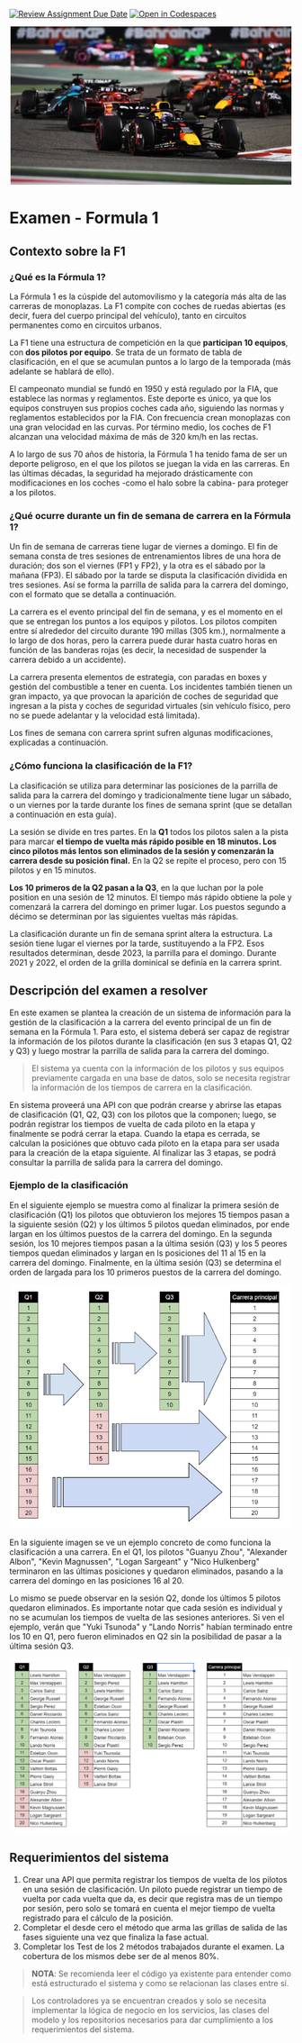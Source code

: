 [![Review Assignment Due Date](https://classroom.github.com/assets/deadline-readme-button-22041afd0340ce965d47ae6ef1cefeee28c7c493a6346c4f15d667ab976d596c.svg)](https://classroom.github.com/a/bh_lpbTP)
[![Open in Codespaces](https://classroom.github.com/assets/launch-codespace-2972f46106e565e64193e422d61a12cf1da4916b45550586e14ef0a7c637dd04.svg)](https://classroom.github.com/open-in-codespaces?assignment_repo_id=15453560)


<p align="center">
  <img src="./docs/_images/img.png" alt="Formula 1" style="max-width:500px"/>
</p>

# Examen - Formula 1

## Contexto sobre la F1

### ¿Qué es la Fórmula 1?

La Fórmula 1 es la cúspide del automovilismo y la categoría más alta de las carreras de monoplazas. 
La F1 compite con coches de ruedas abiertas (es decir, fuera del cuerpo principal del vehículo), tanto en circuitos 
permanentes como en circuitos urbanos.

La F1 tiene una estructura de competición en la que **participan 10 equipos**, con **dos pilotos por equipo**. 
Se trata de un formato de tabla de clasificación, en el que se acumulan puntos a lo largo de la temporada (más adelante 
se hablará de ello).

El campeonato mundial se fundó en 1950 y está regulado por la FIA, que establece las normas y reglamentos. Este deporte 
es único, ya que los equipos construyen sus propios coches cada año, siguiendo las normas y reglamentos establecidos por 
la FIA. Con frecuencia crean monoplazas con una gran velocidad en las curvas. Por término medio, los coches de F1 
alcanzan una velocidad máxima de más de 320 km/h en las rectas.

A lo largo de sus 70 años de historia, la Fórmula 1 ha tenido fama de ser un deporte peligroso, en el que los pilotos se 
juegan la vida en las carreras. En las últimas décadas, la seguridad ha mejorado drásticamente con modificaciones en 
los coches -como el halo sobre la cabina- para proteger a los pilotos.

### ¿Qué ocurre durante un fin de semana de carrera en la Fórmula 1?

Un fin de semana de carreras tiene lugar de viernes a domingo. El fin de semana consta de tres sesiones de entrenamientos 
libres de una hora de duración; dos son el viernes (FP1 y FP2), y la otra es el sábado por la mañana (FP3). El sábado por 
la tarde se disputa la clasificación dividida en tres sesiones. Así se forma la parrilla de salida para la carrera del 
domingo, con el formato que se detalla a continuación.

La carrera es el evento principal del fin de semana, y es el momento en el que se entregan los puntos a los equipos y 
pilotos. Los pilotos compiten entre sí alrededor del circuito durante 190 millas (305 km.), normalmente a lo largo de 
dos horas, pero la carrera puede durar hasta cuatro horas en función de las banderas rojas (es decir, la necesidad de 
suspender la carrera debido a un accidente).

La carrera presenta elementos de estrategia, con paradas en boxes y gestión del combustible a tener en cuenta. Los 
incidentes también tienen un gran impacto, ya que provocan la aparición de coches de seguridad que ingresan a la pista 
y coches de seguridad virtuales (sin vehículo físico, pero no se puede adelantar y la velocidad está limitada).

Los fines de semana con carrera sprint sufren algunas modificaciones, explicadas a continuación.

### ¿Cómo funciona la clasificación de la F1?

La clasificación se utiliza para determinar las posiciones de la parrilla de salida para la carrera del domingo y 
tradicionalmente tiene lugar un sábado, o un viernes por la tarde durante los fines de semana sprint (que se detallan a 
continuación en esta guía).

La sesión se divide en tres partes. En la **Q1** todos los pilotos salen a la pista para marcar **el tiempo de vuelta más 
rápido posible en 18 minutos. Los cinco pilotos más lentos son eliminados de la sesión y comenzarán la carrera desde su 
posición final.** En la Q2 se repite el proceso, pero con 15 pilotos y en 15 minutos.

**Los 10 primeros de la Q2 pasan a la Q3**, en la que luchan por la pole position en una sesión de 12 minutos. 
El tiempo más rápido obtiene la pole y comenzará la carrera del domingo en primer lugar. Los puestos segundo a décimo 
se determinan por las siguientes vueltas más rápidas.

La clasificación durante un fin de semana sprint altera la estructura. La sesión tiene lugar el viernes por la tarde, 
sustituyendo a la FP2. Esos resultados determinan, desde 2023, la parrilla para el domingo. Durante 2021 y 2022, 
el orden de la grilla dominical se definía en la carrera sprint.

## Descripción del examen a resolver

En este examen se plantea la creación de un sistema de información para la gestión de la clasificación a la carrera del 
evento principal de un fin de semana en la Fórmula 1. Para esto, el sistema deberá ser capaz de registrar la información
de los pilotos durante la clasificación (en sus 3 etapas Q1, Q2 y Q3) y luego mostrar la parrilla de salida para la 
carrera del domingo. 

> El sistema ya cuenta con la información de los pilotos y sus equipos previamente cargada en una 
base de datos, solo se necesita registrar la información de los tiempos de carrera en la clasificación.

En sistema proveerá una API con que podrán crearse y abrirse las etapas de clasificación (Q1, Q2, Q3) con los pilotos
que la componen; luego, se podrán registrar los tiempos de vuelta de cada piloto en la etapa y finalmente se podrá 
cerrar la etapa. Cuando la etapa es cerrada, se calculan la posiciónes que obtuvo cada piloto en la etapa para ser 
usada para la creación de la etapa siguiente. Al finalizar las 3 etapas, se podrá consultar la parrilla de salida
para la carrera del domingo.

### Ejemplo de la clasificación

En el siguiente ejemplo se muestra como al finalizar la primera sesión de clasificación (Q1) los pilotos que obtuvieron 
los mejores 15 tiempos pasan a la siguiente sesión (Q2) y los últimos 5 pilotos quedan eliminados, por ende largan en 
los últimos puestos de la carrera del domingo. En la segunda sesión, los 10 mejores tiempos pasan a la última sesión
(Q3) y los 5 peores tiempos quedan eliminados y largan en ls posiciones del 11 al 15 en la carrera del domingo. 
Finalmente, en la última sesión (Q3) se determina el orden de largada para los 10 primeros puestos de la carrera del
domingo.

<p align="center">
  <img src="./docs/_images/img_1.png" alt="Clasificacion" style="max-width:500px"/>
</p>

En la siguiente imagen se ve un ejemplo concreto de como funciona la clasificación a una carrera.
En el Q1, los pilotos "Guanyu Zhou", "Alexander Albon", "Kevin Magnussen", "Logan Sargeant" y "Nico Hulkenberg" terminaron
en las últimas posiciones y quedaron eliminados, pasando a la carrera del domingo en las posiciones 16 al 20.

Lo mismo se puede observar en la sesión Q2, donde los últimos 5 pilotos quedaron eliminados. Es importante notar que 
cada sesión es individual y no se acumulan los tiempos de vuelta de las sesiones anteriores. Si ven el ejemplo, verán 
que "Yuki Tsunoda" y "Lando Norris" habían terminado entre los 10 en Q1, pero fueron eliminados en Q2 sin la posibilidad
de pasar a la última sesión Q3.

<p align="center">
  <img src="./docs/_images/img_2.png" alt="Clasificacion" style="max-width:500px"/>
</p>

## Requerimientos del sistema

1. Crear una API que permita registrar los tiempos de vuelta de los pilotos en una sesión de clasificación. Un piloto
   puede registrar un tiempo de vuelta por cada vuelta que da, es decir que registra mas de un tiempo por sesión, 
   pero solo se tomará en cuenta el mejor tiempo de vuelta registrado para el cálculo de la posición.
2. Completar el desde cero el método que arma las grillas de salida de las fases siguiente una vez que finaliza la fase actual.
3. Completar los Test de los 2 métodos trabajados durante el examen. La cobertura de los mismos debe ser de al menos 80%.

> **NOTA**: Se recomienda leer el código ya existente para entender como está estructurado el sistema y como se
> relacionan las clases entre sí.
 
> Los controladores ya se encuentran creados y solo se necesita implementar la lógica de negocio en los servicios, 
> las clases del modelo y los repositorios necesarios para dar cumplimiento a los requerimientos del sistema.
